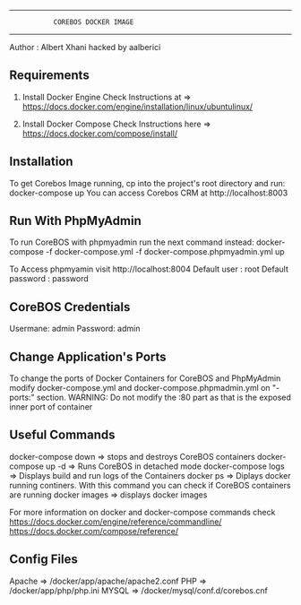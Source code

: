 ------------------------------------------------------
			   COREBOS DOCKER IMAGE 
------------------------------------------------------

Author : Albert Xhani
hacked by aalberici

Requirements 
---------------------
1. Install Docker Engine
Check Instructions at => https://docs.docker.com/engine/installation/linux/ubuntulinux/

2. Install Docker Compose
Check Instructions here => https://docs.docker.com/compose/install/

Installation
---------------------
To get Corebos Image running, cp into the project's root directory and run:
docker-compose up
You can access Corebos CRM at http://localhost:8003

Run With PhpMyAdmin
---------------------
To run CoreBOS with phpmyadmin run the next command instead:
docker-compose -f docker-compose.yml -f docker-compose.phpmyadmin.yml up

To Access phpmyamin visit http://localhost:8004
Default user : root
Default password : password

CoreBOS Credentials
----------------------
Usermane: 	admin
Password:	admin

Change Application's Ports
---------------------------
To change the ports of Docker Containers for CoreBOS and PhpMyAdmin modify docker-compose.yml and
docker-compose.phpmadmin.yml on "-ports:" section. WARNING: Do not modify the :80 part as that is the 
exposed inner port of container 

Useful Commands
----------------------
docker-compose down   =>	stops and destroys CoreBOS containers
docker-compose up -d  =>	Runs CoreBOS in detached mode
docker-compose logs   =>	Displays build and run logs of the Containers 
docker ps			  =>	Diplays docker running continers. With this command
							you can check if CoreBOS containers are running
docker images		  =>    displays docker images

For more information on docker and docker-compose commands check
https://docs.docker.com/engine/reference/commandline/
https://docs.docker.com/compose/reference/

Config Files
----------------------
Apache	=>	/docker/app/apache/apache2.conf
PHP		=>  /docker/app/php/php.ini
MYSQL	=>	/docker/mysql/conf.d/corebos.cnf